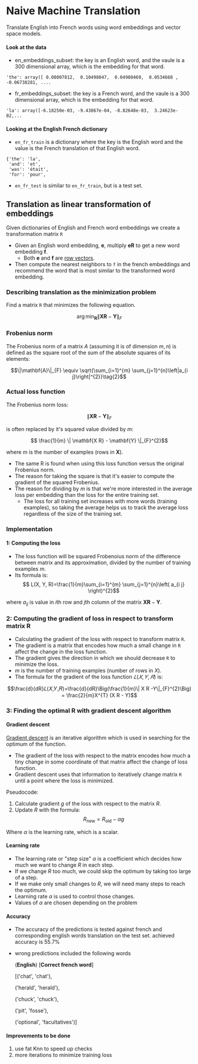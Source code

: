 # Naive Machine Translation 
Translate English  into French words using word embeddings and vector space models. 


#### Look at the data

* en_embeddings_subset: the key is an English word, and the vaule is a
300 dimensional array, which is the embedding for that word.
```
'the': array([ 0.08007812,  0.10498047,  0.04980469,  0.0534668 , -0.06738281, ....
```

* fr_embeddings_subset: the key is a French word, and the vaule is a 300
dimensional array, which is the embedding for that word.
```
'la': array([-6.18250e-03, -9.43867e-04, -8.82648e-03,  3.24623e-02,...
```
#### Looking at the English French dictionary

* `en_fr_train` is a dictionary where the key is the English word and the value
is the French translation of that English word.
```
{'the': 'la',
 'and': 'et',
 'was': 'était',
 'for': 'pour',
```

* `en_fr_test` is similar to `en_fr_train`, but is a test set. 

##  Translation as linear transformation of embeddings

Given dictionaries of English and French word embeddings we create a transformation matrix `R`
* Given an English word embedding, $\mathbf{e}$,  multiply $\mathbf{eR}$ to get a new word embedding $\mathbf{f}$.
    * Both $\mathbf{e}$ and $\mathbf{f}$ are [row vectors](https://en.wikipedia.org/wiki/Row_and_column_vectors).
* Then compute the nearest neighbors to `f` in the french embeddings and recommend the word that is most similar to the transformed word embedding.

### Describing translation as the minimization problem

Find a matrix `R` that minimizes the following equation. 

$$\arg \min _{\mathbf{R}}\| \mathbf{X R} - \mathbf{Y}\|_{F}\tag{1} $$

### Frobenius norm

The Frobenius norm of a matrix $A$ (assuming it is of dimension $m,n$) is defined as the square root of the sum of the absolute squares of its elements:

$$\|\mathbf{A}\|_{F} \equiv \sqrt{\sum_{i=1}^{m} \sum_{j=1}^{n}\left|a_{i j}\right|^{2}}\tag{2}$$

### Actual loss function
The Frobenius norm loss:

$$\| \mathbf{XR} - \mathbf{Y}\|_{F}$$

is often replaced by it's squared value divided by $m$:

$$ \frac{1}{m} \|  \mathbf{X R} - \mathbf{Y} \|_{F}^{2}$$

where $m$ is the number of examples (rows in $\mathbf{X}$).

* The same R is found when using this loss function versus the original Frobenius norm.
* The reason for taking the square is that it's easier to compute the gradient of the squared Frobenius.
* The reason for dividing by $m$ is that we're more interested in the average loss per embedding than the  loss for the entire training set.
    * The loss for all training set increases with more words (training examples),
    so taking the average helps us to track the average loss regardless of the size of the training set.

### Implementation

####  1: Computing the loss
* The loss function will be squared Frobenoius norm of the difference between
matrix and its approximation, divided by the number of training examples $m$.
* Its formula is:
$$ L(X, Y, R)=\frac{1}{m}\sum_{i=1}^{m} \sum_{j=1}^{n}\left( a_{i j} \right)^{2}$$

where $a_{i j}$ is value in $i$th row and $j$th column of the matrix $\mathbf{XR}-\mathbf{Y}$.

###  2: Computing the gradient of loss in respect to transform matrix R

* Calculating the gradient of the loss with respect to transform matrix `R`.
* The gradient is a matrix that encodes how much a small change in `R`
affect the change in the loss function.
* The gradient gives  the direction in which we should decrease `R`
to minimize the loss.
* $m$ is the number of training examples (number of rows in $X$).
* The formula for the gradient of the loss function $𝐿(𝑋,𝑌,𝑅)$ is:

$$\frac{d}{dR}𝐿(𝑋,𝑌,𝑅)=\frac{d}{dR}\Big(\frac{1}{m}\| X R -Y\|_{F}^{2}\Big) = \frac{2}{m}X^{T} (X R - Y)$$

### 3: Finding the optimal R with gradient descent algorithm

#### Gradient descent

[Gradient descent](https://ml-cheatsheet.readthedocs.io/en/latest/gradient_descent.html) is an iterative algorithm which is used in searching for the optimum of the function. 
* The gradient of the loss with respect to the matrix encodes how much a tiny change in some coordinate of that matrix affect the change of loss function.
* Gradient descent uses that information to iteratively change matrix `R` until  a point where the loss is minimized. 

Pseudocode:
1. Calculate gradient $g$ of the loss with respect to the matrix $R$.
2. Update $R$ with the formula:
$$R_{\text{new}}= R_{\text{old}}-\alpha g$$

Where $\alpha$ is the learning rate, which is a scalar.
#### Learning rate

* The learning rate or "step size" $\alpha$ is a coefficient which decides how much we want to change $R$ in each step.
* If we change $R$ too much, we could skip the optimum by taking too large of a step.
* If we make only small changes to $R$, we will need many steps to reach the optimum.
* Learning rate $\alpha$ is used to control those changes.
* Values of $\alpha$ are chosen depending on the problem

#### Accuracy
* The accuracy of the predictions is tested against french and corresponding english words translation on the test set. achieved accuracy is 55.7%
* wrong predictions included the following words

    (**English**)     [**Correct french word**]

     [('chat',      'chat'), 

    
    ('herald', 'herald'),

    ('chuck', 'chuck'),

    ('pit', 'fosse'),

    ('optional', 'facultatives')]

#### Improvements to be done
1. use fat Knn to speed up checks
2. more iterations to minimize training loss
